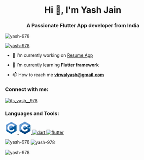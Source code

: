 <h1 align="center">Hi 👋, I'm Yash Jain</h1>
<h3 align="center">A Passionate Flutter App developer from India</h3>

<p align="left"> <img src="https://komarev.com/ghpvc/?username=yash-978&label=Profile%20views&color=0e75b6&style=flat" alt="yash-978" /> </p>

<p align="left"> <a href="https://github.com/ryo-ma/github-profile-trophy"><img src="https://github-profile-trophy.vercel.app/?username=yash-978" alt="yash-978" /></a> </p>

- 🔭 I’m currently working on [Resume App](https://github.com/Yash-978/resume_app_daily_task/tree/master)

- 🌱 I’m currently learning **Flutter framework**

- 📫 How to reach me **virwalyash@gmail.com**

<h3 align="left">Connect with me:</h3>
<p align="left">
<a href="https://instagram.com/its_yash__978" target="blank"><img align="center" src="https://raw.githubusercontent.com/rahuldkjain/github-profile-readme-generator/master/src/images/icons/Social/instagram.svg" alt="its_yash__978" height="30" width="40" /></a>
</p>

<h3 align="left">Languages and Tools:</h3>
<p align="left"> <a href="https://www.cprogramming.com/" target="_blank" rel="noreferrer"> <img src="https://raw.githubusercontent.com/devicons/devicon/master/icons/c/c-original.svg" alt="c" width="40" height="40"/> </a> <a href="https://www.w3schools.com/cpp/" target="_blank" rel="noreferrer"> <img src="https://raw.githubusercontent.com/devicons/devicon/master/icons/cplusplus/cplusplus-original.svg" alt="cplusplus" width="40" height="40"/> </a> <a href="https://dart.dev" target="_blank" rel="noreferrer"> <img src="https://www.vectorlogo.zone/logos/dartlang/dartlang-icon.svg" alt="dart" width="40" height="40"/> </a> <a href="https://flutter.dev" target="_blank" rel="noreferrer"> <img src="https://www.vectorlogo.zone/logos/flutterio/flutterio-icon.svg" alt="flutter" width="40" height="40"/> </a> </p>

<p><img align="left" src="https://github-readme-stats.vercel.app/api/top-langs?username=yash-978&show_icons=true&locale=en&layout=compact" alt="yash-978" /></p>

<p>&nbsp;<img align="center" src="https://github-readme-stats.vercel.app/api?username=yash-978&show_icons=true&locale=en" alt="yash-978" /></p>

<p><img align="center" src="https://github-readme-streak-stats.herokuapp.com/?user=yash-978&" alt="yash-978" /></p>
